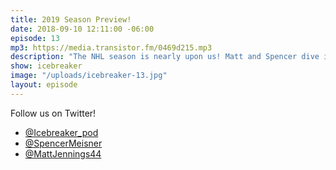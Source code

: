 ```yaml
---
title: 2019 Season Preview!
date: 2018-09-10 12:11:00 -06:00
episode: 13
mp3: https://media.transistor.fm/0469d215.mp3
description: "The NHL season is nearly upon us! Matt and Spencer dive into each division, talk about what they think will change, and who will make/miss playoffs this year based on last year's standings, plus the moves they've made this off season. It feels good to be back!"
show: icebreaker
image: "/uploads/icebreaker-13.jpg"
layout: episode
---
```


Follow us on Twitter!

* [@Icebreaker_pod](https://twitter.com/icebreaker_pod)
* [@SpencerMeisner](https://twitter.com/spencermeisner)
* [@MattJennings44](https://twitter.com/mattjennings44)
